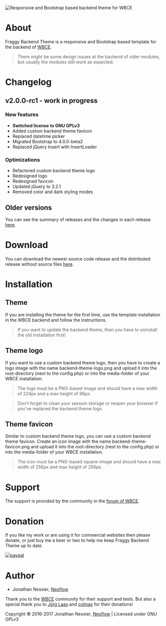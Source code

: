 ![Responsive and Bootstrap based backend theme for WBCE](https://github.com/Neoflow/Fraggy-Backend-Theme/blob/master/images/example-2.0.0.png "Responsive and Bootstrap based backend theme for WBCE")

# About

Fraggy Backend Theme is a responsive and Bootstrap based template for the backend of [WBCE](http://wbce.org).

> There might be some design issues at the backend of older modules, but usually the modules still work as expected.

# Changelog

## v2.0.0-rc1 - work in progress

### New features
 * **Switched license to GNU GPLv3**
 * Added custom backend theme favicon
 * Replaced datetime picker
 * Migrated Bootstrap to 4.0.0-beta2
 * Replaced jQuery Insert with InsertLoader

### Optimizations
 * Refactored custom backend theme logo
 * Redesigned logo
 * Redesigned favicon
 * Updated jQuery to 3.2.1
 * Removed color and dark styling modes

## Older versions

You can see the summary of releases and the changes in each release [here](https://github.com/rjgamer/Fraggy-Backend-Theme/releases).

# Download

You can download the newest source code release and the distributed release without source files [here](https://github.com/rjgamer/Fraggy-Backend-Theme/releases).

# Installation

## Theme

If you are installing the theme for the first time, use the template installation in the WBCE backend and follow the instructions.

> If you want to update the backend theme, then you have to uninstall the old installation first!

## Theme logo

If you want to use a custom backend theme logo, then you have to create a logo image with the name backend-theme-logo.png and upload it into the root-directory (next to the config.php) or into the media-folder of your WBCE installation.

> The logo must be a PNG-based image and should have a max width of 224px and a max height of 96px.

> Don't forget to clean your session storage or reopen your browser if you've replaced the backend theme logo.

## Theme favicon

Similar to custom backend theme logo, you can use a custom backend theme favicon. Create an icon image with the name backend-theme-favicon.png and upload it into the root-directory (next to the config.php) or into the media-folder of your WBCE installation.

> The icon must be a PNG-based square-image and should have a max width of 256px and max height of 256px.

# Support

The support is provided by the community in the [forum of WBCE](https://forum.wbce.org).

# Donation

If you like my work or are using it for commercial websites then please donate, or just buy me a beer or two to help me keep Fraggy Backend Theme up to date.

[![paypal](https://www.paypalobjects.com/en_US/i/btn/btn_donateCC_LG.gif)](https://www.paypal.me/JonathanNessier)

# Author

* Jonathan Nessier, [Neoflow](https://www.neoflow.ch)

Thank you to the [WBCE](http://wbce.org) community for their support and tests. But also a special thank you to [Jörg Laas](https://www.jlhd.com/) and [colinax](https://forum.wbce.org/profile.php?id=160) for their donations!

Copyright © 2016-2017 Jonathan Nessier, [Neoflow](https://www.neoflow.ch) | Licensed under GNU GPLv3
